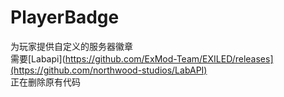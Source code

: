 # PlayerBadge  
为玩家提供自定义的服务器徽章  
需要[Labapi](https://github.com/ExMod-Team/EXILED/releases](https://github.com/northwood-studios/LabAPI)  
正在删除原有代码
